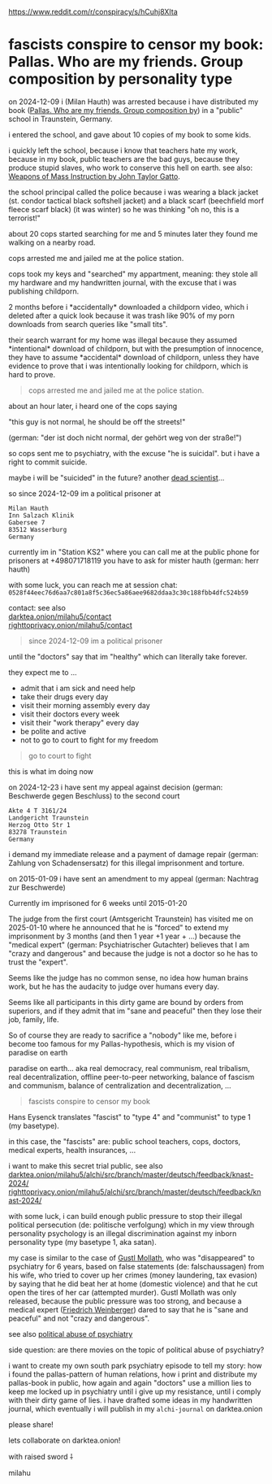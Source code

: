 https://www.reddit.com/r/conspiracy/s/hCuhj8XIta

# fascists conspire to censor my book: Pallas. Who are my friends. Group composition by personality type

on 2024-12-09 i (Milan Hauth) was arrested
because i have distributed my book
([Pallas. Who are my friends. Group composition by](https://milahu.github.io/alchi/src/whoaremyfriends/whoaremyfriends.html))
in a "public" school in Traunstein, Germany.

i entered the school,
and gave about 10 copies of my book
to some kids.

i quickly left the school,
because i know that teachers hate my work,
because in my book,
public teachers are the bad guys,
because they produce stupid slaves,
who work to conserve this hell on earth.
see also: [Weapons of Mass Instruction by John Taylor Gatto](https://annas-archive.org/search?q=John+Taylor+Gatto).

the school principal called the police
because i was wearing a black jacket
(st. condor tactical black softshell jacket)
and a black scarf
(beechfield morf fleece scarf black)
(it was winter)
so he was thinking
"oh no, this is a terrorist!"

about 20 cops started searching for me
and 5 minutes later
they found me walking on a nearby road.

cops arrested me
and jailed me at the police station.

cops took my keys
and "searched" my appartment,
meaning: they stole all my hardware
and my handwritten journal,
with the excuse that i was publishing childporn.

2 months before
i \*accidentally* downloaded
a childporn video,
which i deleted after a quick look
because it was trash
like 90% of my porn downloads
from search queries like "small tits".

their search warrant for my home was illegal
because they assumed
\*intentional* download of childporn,
but with the presumption of innocence,
they have to assume
\*accidental* download of childporn,
unless they have evidence to prove
that i was intentionally looking for childporn,
which is hard to prove.

> cops arrested me
> and jailed me at the police station.

about an hour later,
i heard one of the cops saying

"this guy is not normal,
he should be off the streets!"

(german: "der ist doch nicht normal,
der gehört weg von der straße!")

so cops sent me to psychiatry,
with the excuse "he is suicidal".
but i have a right to commit suicide.

maybe i will be "suicided" in the future?
another [dead scientist](https://www.stevequayle.com/index.php?s=146)...

so since 2024-12-09
im a political prisoner at

```
Milan Hauth
Inn Salzach Klinik
Gabersee 7
83512 Wasserburg
Germany
```

currently im in "Station KS2"
where you can call me
at the public phone for prisoners at
+498071718119
you have to ask for mister hauth
(german: herr hauth)

with some luck,
you can reach me at session chat:
`0528f44eec76d6aa7c801a8f5c36ec5a86aee9682ddaa3c30c188fbb4dfc524b59`

contact: see also  
[darktea.onion/milahu5/contact](http://it7otdanqu7ktntxzm427cba6i53w6wlanlh23v5i3siqmos47pzhvyd.onion/milahu5/contact)  
[righttoprivacy.onion/milahu5/contact](http://gg6zxtreajiijztyy5g6bt5o6l3qu32nrg7eulyemlhxwwl6enk6ghad.onion/milahu5/contact)

> since 2024-12-09
> im a political prisoner

until the "doctors" say that im "healthy"
which can literally take forever.

they expect me to ...

- admit that i am sick and need help
- take their drugs every day
- visit their morning assembly every day
- visit their doctors every week
- visit their "work therapy" every day
- be polite and active
- not to go to court to fight for my freedom

> go to court to fight

this is what im doing now 

on 2024-12-23 i have sent my
appeal against decision
(german: Beschwerde gegen Beschluss)
to the second court

```
Akte 4 T 3161/24
Landgericht Traunstein
Herzog Otto Str 1
83278 Traunstein
Germany
```

i demand my immediate release
and a payment of damage repair
(german: Zahlung von Schadensersatz)
for this illegal imprisonment and torture.

on 2015-01-09 i have sent
an amendment to my appeal
(german: Nachtrag zur Beschwerde)

Currently im imprisoned
for 6 weeks until 2015-01-20

The judge from the first court
(Amtsgericht Traunstein)
has visited me on 2025-01-10
where he announced 
that he is "forced" 
to extend my imprisonment by 3 months
(and then 1 year +1 year + ...)
because the "medical expert"
(german: Psychiatrischer Gutachter)
believes that I am "crazy and dangerous"
and because the judge is not a doctor
so he has to trust the "expert".

Seems like the judge has
no common sense,
no idea how human brains work,
but he has the audacity to judge
over humans every day. 

Seems like all participants
in this dirty game
are bound by orders from superiors,
and if they admit
that im "sane and peaceful"
then they lose their job, family, life.

So of course they are ready
to sacrifice a "nobody" like me,
before i become too famous
for my Pallas-hypothesis,
which is my vision of paradise on earth

paradise on earth...
aka real democracy,
real communism,
real tribalism,
real decentralization,
offline peer-to-peer networking,
balance of fascism and communism,
balance of centralization and decentralization,
...

> fascists conspire to censor my book

Hans Eysenck translates "fascist" to "type 4" and "communist" to type 1 (my basetype).

in this case, the "fascists" are: public school teachers, cops, doctors, medical experts, health insurances, ...

i want to make this secret trial public, see also  
[darktea.onion/milahu5/alchi/src/branch/master/deutsch/feedback/knast-2024/](http://it7otdanqu7ktntxzm427cba6i53w6wlanlh23v5i3siqmos47pzhvyd.onion/milahu5/alchi/src/branch/master/deutsch/feedback/knast-2024)  
[righttoprivacy.onion/milahu5/alchi/src/branch/master/deutsch/feedback/knast-2024/](http://gg6zxtreajiijztyy5g6bt5o6l3qu32nrg7eulyemlhxwwl6enk6ghad.onion/milahu5/alchi/src/branch/master/deutsch/feedback/knast-2024)

with some luck,
i can build enough public pressure
to stop their illegal political persecution
(de: politische verfolgung)
which in my view through
personality psychology
is an illegal discrimination
against my inborn personality type
(my basetype 1, aka satan).

my case is similar to the case of [Gustl Mollath](https://en.wikipedia.org/wiki/Gustl_Mollath), who was "disappeared" to psychiatry for 6 years, based on false statements (de: falschaussagen) from his wife, who tried to cover up her crimes (money laundering, tax evasion) by saying that he did beat her at home (domestic violence) and that he cut open the tires of her car (attempted murder). Gustl Mollath was only released, because the public pressure was too strong, and because a medical expert ([Friedrich Weinberger](https://www.psychiatrie-und-ethik.de/wpgepde/uber-uns/)) dared to say that he is "sane and peaceful" and not "crazy and dangerous".

see also [political abuse of psychiatry](https://en.wikipedia.org/wiki/Political_abuse_of_psychiatry)

side question: are there movies on the topic of political abuse of psychiatry?

i want to create my own south park psychiatry episode to tell my story: how i found the pallas-pattern of human relations, how i print and distribute my pallas-book in public, how again and again "doctors" use a million lies to keep me locked up in psychiatry until i give up my resistance, until i comply with their dirty game of lies. i have drafted some ideas in my handwritten journal, which eventually i will publish in my `alchi-journal` on darktea.onion

please share!

lets collaborate on darktea.onion!

with raised sword ⸸

milahu